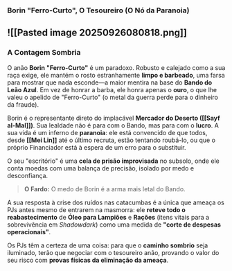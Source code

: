 ### **Borin "Ferro-Curto", O Tesoureiro (O Nó da Paranoia)**
![[Pasted image 20250926080818.png]]
---

### **A Contagem Sombria**

O anão **Borin "Ferro-Curto"** é um paradoxo. Robusto e calejado como a sua raça exige, ele mantém o rosto estranhamente **limpo e barbeado**, uma farsa para mostrar que nada esconde—a maior mentira na base do **Bando do Leão Azul**. Em vez de honrar a barba, ele honra apenas o **ouro**, o que lhe valeu o apelido de "Ferro-Curto" (o metal da guerra perde para o dinheiro da fraude).

Borin é o representante direto do implacável **Mercador do Deserto ([[Sayf al-Mal]])**. Sua lealdade não é para com o Bando, mas para com o **lucro**. A sua vida é um inferno de **paranoia**: ele está convencido de que todos, desde **[[Mei Lin]]** até o último recruta, estão tentando roubá-lo, ou que o próprio Financiador está à espera de um erro para o substituir.

O seu "escritório" é uma **cela de prisão improvisada** no subsolo, onde ele conta moedas com uma balança de precisão, isolado por medo e desconfiança.

> **O Fardo:** O medo de Borin é a arma mais letal do Bando.

A sua resposta à crise dos ruídos nas catacumbas é a única que ameaça os PJs antes mesmo de entrarem na masmorra: ele **reteve todo o reabastecimento** de **Óleo para Lampiões** e **Rações** (itens vitais para a sobrevivência em _Shadowdark_) como uma medida de **"corte de despesas operacionais"**.

Os PJs têm a certeza de uma coisa: para que o **caminho sombrio** seja iluminado, terão que negociar com o tesoureiro anão, provando o valor do seu risco com **provas físicas da eliminação da ameaça**.